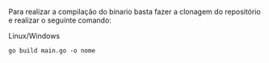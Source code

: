 Para realizar a compilação do binario basta fazer a clonagem do repositório e realizar o seguinte comando:

Linux/Windows
```
go build main.go -o nome
```

